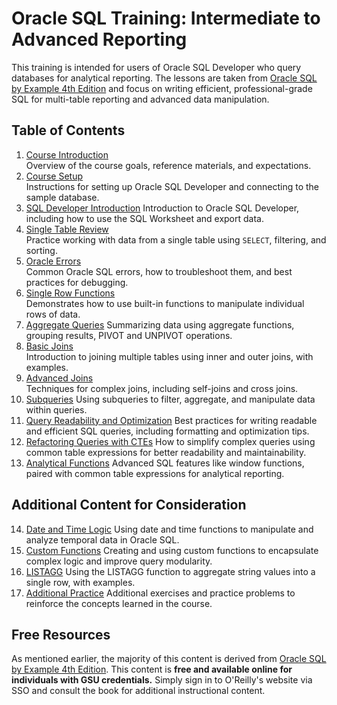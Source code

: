 # Oracle SQL Training: Intermediate to Advanced Reporting

This training is intended for users of Oracle SQL Developer who query databases for analytical reporting. The lessons are taken from [Oracle SQL by Example 4th Edition](https://www.oreilly.com/library/view/oracle-sql-by/9780137047345/) and focus on writing efficient, professional-grade SQL for multi-table reporting and advanced data manipulation. 

## Table of Contents

1. [Course Introduction](Course_Introduction.md)  
  Overview of the course goals, reference materials, and expectations.
2. [Course Setup](Course_Setup.md)  
  Instructions for setting up Oracle SQL Developer and connecting to the sample database.
3. [SQL Developer Introduction](SQL_Developer_Introduction.md)
  Introduction to Oracle SQL Developer, including how to use the SQL Worksheet and export data.
4. [Single Table Review](Single_Table_Review.md)  
  Practice working with data from a single table using `SELECT`, filtering, and sorting.
5. [Oracle Errors](Oracle_Errors.md)  
  Common Oracle SQL errors, how to troubleshoot them, and best practices for debugging.
6. [Single Row Functions](Single_Row_Functions.md)  
  Demonstrates how to use built-in functions to manipulate individual rows of data.
7. [Aggregate Queries](Aggregate_Queries.md)
  Summarizing data using aggregate functions, grouping results, PIVOT and UNPIVOT operations.
8. [Basic Joins](Basic_Joins.md)  
  Introduction to joining multiple tables using inner and outer joins, with examples.
9. [Advanced Joins](Advanced_Joins.md)  
  Techniques for complex joins, including self-joins and cross joins.
10. [Subqueries](Subqueries.md)
  Using subqueries to filter, aggregate, and manipulate data within queries.
11. [Query Readability and Optimization](Readability_and_Optimization.md)
  Best practices for writing readable and efficient SQL queries, including formatting and optimization tips.
12. [Refactoring Queries with CTEs](Refactoring_With_CTEs.md)
  How to simplify complex queries using common table expressions for better readability and maintainability.
13. [Analytical Functions](Analytical_Functions.md)
  Advanced SQL features like window functions, paired with common table expressions for analytical reporting.

## Additional Content for Consideration
14. [Date and Time Logic](Date_and_Time_Logic.md)
  Using date and time functions to manipulate and analyze temporal data in Oracle SQL.
15. [Custom Functions](Custom_Functions.md)
  Creating and using custom functions to encapsulate complex logic and improve query modularity.
16. [LISTAGG](LISTAGG.md)
  Using the LISTAGG function to aggregate string values into a single row, with examples.
16. [Additional Practice](Additional_Practice.md)
  Additional exercises and practice problems to reinforce the concepts learned in the course.
  
## Free Resources
As mentioned earlier, the majority of this content is derived from [Oracle SQL by Example 4th Edition](https://www.oreilly.com/library/view/oracle-sql-by/9780137047345/). This content is **free and available online for individuals with GSU credentials.** Simply sign in to O'Reilly's website via SSO and consult the book for additional instructional content.
